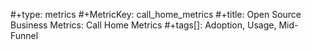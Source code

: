 #+type: metrics
#+MetricKey: call_home_metrics
#+title: Open Source Business Metrics: Call Home Metrics
#+tags[]: Adoption, Usage, Mid-Funnel
